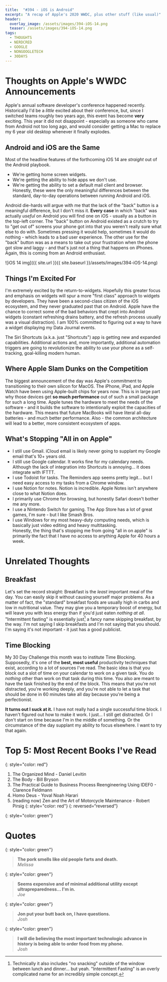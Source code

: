 ```yaml
---
title:  "#394 - iOS is Android"
excerpt: "A recap of Apple's 2020 WWDC, plus other stuff (like usual)"
header:
  overlay_image: /assets/images/394-iOS-14.png
  teaser: /assets/images/394-iOS-14.png
tags:
  - THOUGHTS
  - NERDCRED
  - GOOGLE
  - NONGOOGLETECH
  - 30DAYS
---
```


# Thoughts on Apple's WWDC Announcements  
Apple's annual software developer's conference happened recently. Historically I'd be a *little* excited about their conference, but, since I switched teams roughly two years ago, this event has become **very** exciting. This year it did not disappoint - especially as someone who came from Android not too long ago, and would consider getting a Mac to replace my 6 year old desktop whenever it finally explodes.

## Android and iOS are the Same  
Most of the headline features of the forthcoming iOS 14 are *straight* out of the Android playbook.  
- We're getting home screen widgets.  
- We're getting the ability to hide apps we don't use.  
- We're getting the ability to set a default mail client and browser.
Honestly, these were the only meaningful differences between the standard, day-to-day operations between running Android and iOS.  

Android die-hards will argue with me that the lack of the "back" button is a meaningful difference, but I  don't miss it. **Every case** in which "back" was actually *useful* on Android you will find one on iOS - usually as a button in the top-left corner. The "back" button on Android existed as a crutch to try to "get out of" screens your phone got into that you weren't really sure what else to do with. Sometimes pressing it would help, sometimes it would do nothing - which leads to a bad user experience. The other use for the "back" button was as a means to take out your frustration when the phone got slow and laggy - and that's just not a thing that happens on iPhones. Again, this is coming from an Android enthusiast.

![iOS 14 img]({{ site.url }}{{ site.baseurl }}/assets/images/394-iOS-14.png)

## Things I'm Excited For
I'm extremely excited by the return-to-widgets. Hopefully this greater focus and emphasis on widgets will spur a more "first class" approach to widgets by developers. They have been a second-class citizen of the iOS ecosystem, and they never graduated past that on Android. Apple have the chance to correct some of the bad behaviors that crept into Android widgets (constant refreshing drains battery, and the refresh process usually was a visual distraction). I am 100% committed to figuring out a way to have a widget displaying my Data Journal events.  

The Siri Shortcuts (a.k.a. just "Shortcuts") app is getting new and expanded capabilities. Additional actions and, more importantly, additional automation triggers are going to revolutionize the ability to use your phone as a self-tracking, goal-killing modern human.

## Where Apple Slam Dunks on the Competition
The biggest announcement of the day was Apple's commitment to transitioning to their own silicon for MacOS. The iPhone, iPad, and Apple Watch have been using Apple-built chips for years now. This is in large part why those devices get **so much performance** out of such a small package for such a long time. Apple tunes the hardware to meet the needs of the software - and it builds the software to intentionally exploit the  capacities of the hardware. This means that future MacBooks will have literal all-day batteries - and much better performance. Also - the common architecture will lead to a better, more consistent ecosystem of apps.

## What's Stopping "All in on Apple"  
- I still use Gmail. iCloud email is likely never going to supplant my Google email that's 10+ years old.
- I still use Google calendar. It works fine for my calendary needs. Although the lack of integration into Shortcuts is annoying... it does integrate with IFTTT.
- I use Todoist for tasks. The Reminders app seems pretty legit... but I need easy access to my tasks from a Chrome window.
- I use Notion for notes. Notion is incredible. Apple Notes isn't anywhere close to what Notion does.
- I primarily use Chrome for browsing, but honestly Safari doesn't bother me any more. 
- I use a Nintendo Switch for gaming. The App Store has a lot of great games, I'm sure - but I like Smash Bros. 
- I use Windows for my most heavy-duty computing needs, which is basically just video editing and heavy multitasking.  
Honestly, the thing that's stopping me from going "all in on apple" is primarily the fact that I have no access to anything Apple for 40 hours a week.

# Unrelated Thoughts
## Breakfast
Let's set the record straight: Breakfast is the *least* important meal of the day. You can easily skip it without causing yourself major problems. As a matter of fact, the "standard" breakfast foods are usually high in carbs and low in nutritional value. They may give you a temporary boost of energy, but will leave you with less energy than if you'd just eaten *nothing at all*. "Intermittent fasting" is essentially just[^1] a fancy name skipping breakfast, by the way. I'm not saying I skip breakfasts and I'm not saying that you should. I'm saying it's not important - it just has a good publicist.

## Time Blocking
My 30 Day Challenge this month was to institute Time Blocking. Supposedly, it's one of the **best, most useful** productivity techniques that exist, according to a lot of sources I've read. The basic idea is that you block out a slot of time on your calendar to work on a given task. You do *nothing* other than work on that task during this time. You also are meant to have the task finished by the end of the block. This means that you're not distracted, you're working deeply, and you're not able to let a task that should be done in 60 minutes take all day because you're being a perfectionist.  

**It turns out I suck at it.** I have not really had a single successful time block. I haven't figured out how to make it work. I just... I still get distracted. Or I don't start on time because I'm in the middle of something. Or the circumstance of the day supplant my ability to focus elsewhere. I want to try that again.

# Top 5: Most Recent Books I've Read
{: style="color: red"}
1. The Organized Mind - Daniel Levitin
2. The Body - Bill Bryson
3. The Practical Guide to Business Process Reengineering Using IDEF0 - Clarence Feldmann
4. Homo Deus - Yoval Noah Harari
5. (reading now) Zen and the Art of Motorcycle Maintenance - Robert Pirsig
{: style="color: red"}
{: reversed=“reversed”}

{: style="color: green"}
# Quotes

{: style="color: green"}
> **The pork smells like old people farts and death.**   
<cite>Melissa</cite>

{: style="color: green"}
> **Seems expensive and of minimal additional utility except ultrapreparedness... I'm in.**  
<cite>Joe</cite>

{: style="color: green"}
> **Jon put your butt back on, I have questions.**  
<cite>Josh</cite>

{: style="color: green"}
> **I will die believing the most important technologic advance in history is being able to order food from my phone.**  
<cite>Josh</cite>


[^1]: Technically it also includes "no snacking" outside of the window between lunch and dinner... but yeah. "Intermittent Fasting" is an overly complicated name for an incredibly simple concept.